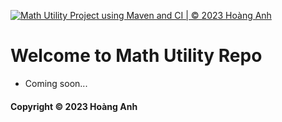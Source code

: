 [![Math Utility Project using Maven and CI | © 2023 Hoàng Anh](https://github.com/hoanganh-isme/math-util-mvn/actions/workflows/math-util-.yml/badge.svg)](https://github.com/hoanganh-isme/math-util-mvn/actions/workflows/math-util-.yml)

# Welcome to Math Utility Repo 

* Coming soon...

#### Copyright &#169; 2023 Hoàng Anh